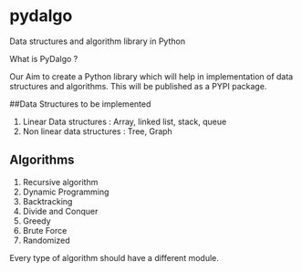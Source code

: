 # pydalgo
Data structures and algorithm library in Python

What is PyDalgo ?

Our Aim to create a Python library which will help in implementation of data structures and algorithms. This will be published as a PYPI package. 

##Data Structures to be implemented

1. Linear Data structures : Array, linked list, stack, queue
2. Non linear data structures : Tree, Graph 

## Algorithms

1. Recursive algorithm
2. Dynamic Programming
3. Backtracking
4. Divide and Conquer
5. Greedy
6. Brute Force 
7. Randomized

Every type of algorithm should have a different module.